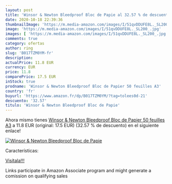 ```yaml
---
layout: post
title: 'Winsor & Newton Bleedproof Bloc de Papie al 32.57 % de descuento'
date: 2020-10-18 22:39:36
thumbnailImage: 'https://m.media-amazon.com/images/I/51qvDDUFE8L._SL200_.jpg'
image: 'https://m.media-amazon.com/images/I/51qvDDUFE8L._SL200_.jpg'
images: [ 'https://m.media-amazon.com/images/I/51qvDDUFE8L._SL200_.jpg' ]
comments: true
category: ofertas
author: ring
slug: 'B017TZM0YM-fr'
description:
actualPrice: 11.8 EUR
currency: EUR
price: 11.8
comparePrice: 17.5 EUR
inStock: true
prodname: 'Winsor & Newton Bleedproof Bloc de Papier 50 feuilles A3'
country: 'fr'
buyurl: 'https://www.amazon.fr/dp/B017TZM0YM/?tag=tolees0d-21'
descuento: '32.57'
titulo: 'Winsor & Newton Bleedproof Bloc de Papie'
---
```


Ahora mismo tienes [Winsor & Newton Bleedproof Bloc de Papier 50 feuilles A3](https://www.amazon.fr/dp/B017TZM0YM/?tag=tolees0d-21) a 11.8 EUR (original: 17.5 EUR) (32.57 %  de descuento) en el siguiente enlace!

[![Winsor & Newton Bleedproof Bloc de Papie](https://m.media-amazon.com/images/I/51qvDDUFE8L._SL200_.jpg)](https://www.amazon.fr/dp/B017TZM0YM/?tag=tolees0d-21)

Características:


[Visítala!!!](https://www.amazon.fr/dp/B017TZM0YM/?tag=tolees0d-21)

Links participate in Amazon Associate program and might generate a comission on qualifying sales
